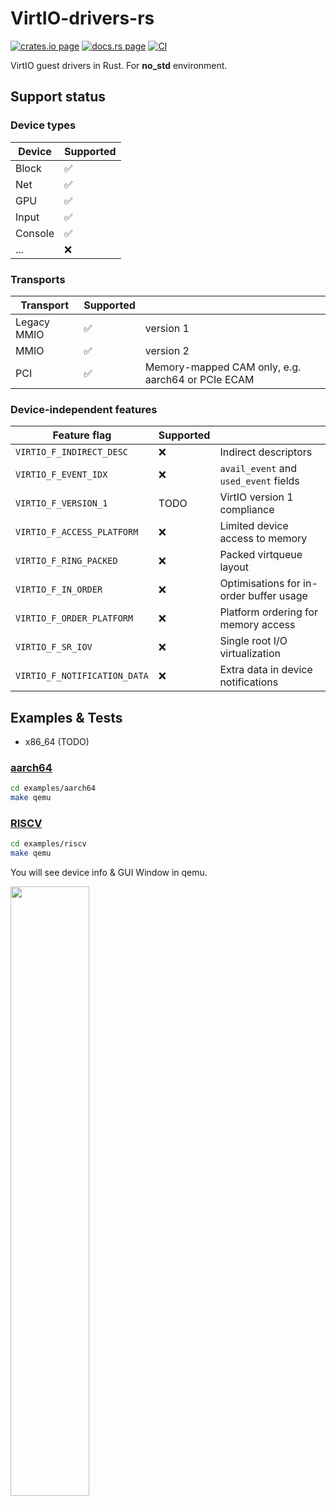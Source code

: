 # VirtIO-drivers-rs

[![crates.io page](https://img.shields.io/crates/v/aarch64-paging.svg)](https://crates.io/crates/aarch64-paging)
[![docs.rs page](https://docs.rs/aarch64-paging/badge.svg)](https://docs.rs/aarch64-paging)
[![CI](https://github.com/rcore-os/virtio-drivers/workflows/CI/badge.svg?branch=master)](https://github.com/rcore-os/virtio-drivers/actions)

VirtIO guest drivers in Rust. For **no_std** environment.

## Support status

### Device types

| Device  | Supported |
| ------- | --------- |
| Block   | ✅        |
| Net     | ✅        |
| GPU     | ✅        |
| Input   | ✅        |
| Console | ✅        |
| ...     | ❌        |

### Transports

| Transport   | Supported |                                                   |
| ----------- | --------- | ------------------------------------------------- |
| Legacy MMIO | ✅        | version 1                                         |
| MMIO        | ✅        | version 2                                         |
| PCI         | ✅        | Memory-mapped CAM only, e.g. aarch64 or PCIe ECAM |

### Device-independent features

| Feature flag                 | Supported |                                         |
| ---------------------------- | --------- | --------------------------------------- |
| `VIRTIO_F_INDIRECT_DESC`     | ❌        | Indirect descriptors                    |
| `VIRTIO_F_EVENT_IDX`         | ❌        | `avail_event` and `used_event` fields   |
| `VIRTIO_F_VERSION_1`         | TODO      | VirtIO version 1 compliance             |
| `VIRTIO_F_ACCESS_PLATFORM`   | ❌        | Limited device access to memory         |
| `VIRTIO_F_RING_PACKED`       | ❌        | Packed virtqueue layout                 |
| `VIRTIO_F_IN_ORDER`          | ❌        | Optimisations for in-order buffer usage |
| `VIRTIO_F_ORDER_PLATFORM`    | ❌        | Platform ordering for memory access     |
| `VIRTIO_F_SR_IOV`            | ❌        | Single root I/O virtualization          |
| `VIRTIO_F_NOTIFICATION_DATA` | ❌        | Extra data in device notifications      |

## Examples & Tests

- x86_64 (TODO)

### [aarch64](./examples/aarch64)

```bash
cd examples/aarch64
make qemu
```

### [RISCV](./examples/riscv)

```bash
cd examples/riscv
make qemu
```

You will see device info & GUI Window in qemu.

<img decoding="async" src="https://github.com/rcore-os/virtio-drivers/raw/master/examples/riscv/virtio-test-gpu.png" width="50%">
